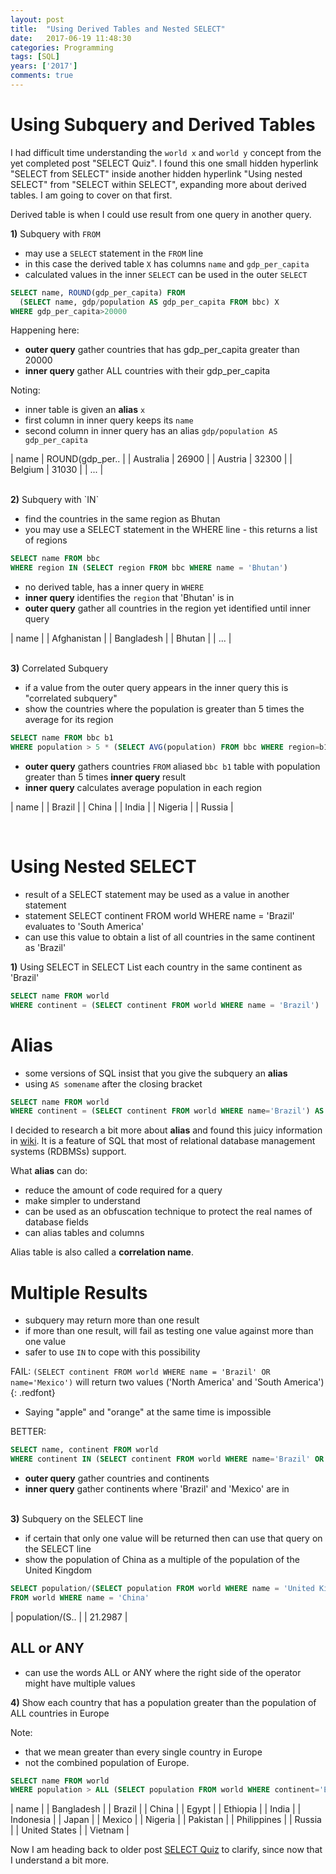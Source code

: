 ```yaml
---
layout: post
title:  "Using Derived Tables and Nested SELECT"
date:   2017-06-19 11:48:30
categories: Programming
tags: [SQL]
years: ['2017']
comments: true
---
```


# Using Subquery and Derived Tables

I had difficult time understanding the `world x` and `world y` concept from the yet completed post "SELECT Quiz". I found this one small hidden hyperlink "SELECT from SELECT" inside another hidden hyperlink "Using nested SELECT" from "SELECT within SELECT", expanding more about derived tables. I am going to cover on that first.

Derived table is when I could use result from one query in another query.

<strong>1)</strong> Subquery with `FROM`

- may use a `SELECT` statement in the `FROM` line
- in this case the derived table `X` has columns `name` and `gdp_per_capita`
- calculated values in the inner `SELECT` can be used in the outer `SELECT`

```sql
SELECT name, ROUND(gdp_per_capita) FROM
  (SELECT name, gdp/population AS gdp_per_capita FROM bbc) X
WHERE gdp_per_capita>20000
```

Happening here:

- <strong>outer query</strong> gather countries that has gdp_per_capita greater than 20000
- <strong>inner query</strong> gather ALL countries with their gdp_per_capita

Noting:

- inner table is given an <strong>alias</strong> `x`
- first column in inner query keeps its `name`
- second column in inner query has an alias `gdp/population AS gdp_per_capita`

| name | ROUND(gdp_per.. |
| Australia | 26900 |
| Austria | 32300 |
| Belgium | 31030 |
| ... |

<br>
<strong>2)</strong> Subquery with `IN`

- find the countries in the same region as Bhutan <br>
- you may use a SELECT statement in the WHERE line - this returns a list of regions

```sql
SELECT name FROM bbc
WHERE region IN (SELECT region FROM bbc WHERE name = 'Bhutan')
```

- no derived table, has a inner query in `WHERE`
- <strong>inner query</strong> identifies the `region` that 'Bhutan' is in
- <strong>outer query</strong> gather all countries in the region yet identified until inner query

| name |
| Afghanistan |
| Bangladesh |
| Bhutan |
| ... |

<br>
<strong>3)</strong> Correlated Subquery

- if a value from the outer query appears in the inner query this is "correlated subquery"
- show the countries where the population is greater than 5 times the average for its region

```sql
SELECT name FROM bbc b1
WHERE population > 5 * (SELECT AVG(population) FROM bbc WHERE region=b1.region)
```

- <strong>outer query</strong> gathers countries `FROM` aliased `bbc b1` table with population greater than 5 times <strong>inner query</strong> result
- <strong>inner query</strong> calculates average population in each region


| name |
| Brazil |
| China |
| India |
| Nigeria |
| Russia |

<br>

# Using Nested SELECT

- result of a SELECT statement may be used as a value in another statement
- statement SELECT continent FROM world WHERE name = 'Brazil' evaluates to 'South America'
- can use this value to obtain a list of all countries in the same continent as 'Brazil'

<strong>1)</strong> Using SELECT in SELECT
List each country in the same continent as 'Brazil'

```sql
SELECT name FROM world
WHERE continent = (SELECT continent FROM world WHERE name = 'Brazil')
```

# Alias

- some versions of SQL insist that you give the subquery an <strong>alias</strong>
- using `AS somename` after the closing bracket

```sql
SELECT name FROM world
WHERE continent = (SELECT continent FROM world WHERE name='Brazil') AS brazil_continent
```

I decided to research a bit more about <strong>alias</strong> and found this juicy information in [wiki][wiki]. It is a feature of SQL that most of relational database management systems (RDBMSs) support.

What <strong>alias</strong> can do:

- reduce the amount of code required for a query
- make simpler to understand
- can be used as an obfuscation technique to protect the real names of database fields
- can alias tables and columns

Alias table is also called a <strong>correlation name</strong>.

# Multiple Results

- subquery may return more than one result
- if more than one result, will fail as testing one value against more than one value
- safer to use `IN` to cope with this possibility

FAIL: `(SELECT continent FROM world WHERE name = 'Brazil' OR name='Mexico')` will return two values ('North America' and 'South America')
{: .redfont}

- Saying "apple" and "orange" at the same time is impossible

BETTER:

```sql
SELECT name, continent FROM world
WHERE continent IN (SELECT continent FROM world WHERE name='Brazil' OR name='Mexico')
```

- <strong>outer query</strong> gather countries and continents
- <strong>inner query</strong> gather continents where 'Brazil' and 'Mexico' are in

<br>
<strong>3)</strong> Subquery on the SELECT line

- if certain that only one value will be returned then can use that query on the SELECT line
- show the population of China as a multiple of the population of the United Kingdom

```sql
SELECT population/(SELECT population FROM world WHERE name = 'United Kingdom')
FROM world WHERE name = 'China'
```

| population/(S.. |
| 21.2987 |


## ALL or ANY

- can use the words ALL or ANY where the right side of the operator might have multiple values

<strong>4)</strong> Show each country that has a population greater than the population of ALL countries in Europe

Note:

- that we mean greater than every single country in Europe
- not the combined population of Europe.

```sql
SELECT name FROM world
WHERE population > ALL (SELECT population FROM world WHERE continent='Europe')
```

| name |
| Bangladesh |
| Brazil |
| China |
| Egypt |
| Ethiopia |
| India |
| Indonesia |
| Japan |
| Mexico |
| Nigeria |
| Pakistan |
| Philippines |
| Russia |
| United States |
| Vietnam |

Now I am heading back to older post [SELECT Quiz][SELECT Quiz] to clarify, since now that I understand a bit more.

[wiki]: https://en.wikipedia.org/wiki/Alias_(SQL)
[SELECT Quiz]: https://ngarciaiii.github.io/sql/2017/06/13/SELECT-Quiz/
